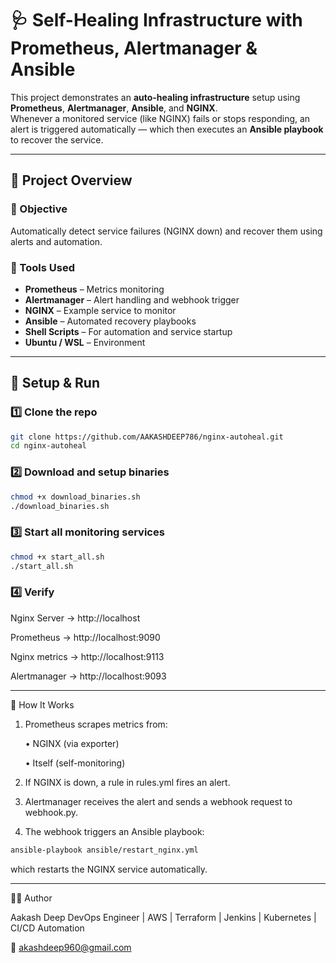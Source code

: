 # 🩺 Self-Healing Infrastructure with Prometheus, Alertmanager & Ansible

This project demonstrates an **auto-healing infrastructure** setup using **Prometheus**, **Alertmanager**, **Ansible**, and **NGINX**.  
Whenever a monitored service (like NGINX) fails or stops responding, an alert is triggered automatically — which then executes an **Ansible playbook** to recover the service.

---

## 📘 Project Overview

### 🎯 Objective
Automatically detect service failures (NGINX down) and recover them using alerts and automation.

### 🧰 Tools Used
- **Prometheus** – Metrics monitoring
- **Alertmanager** – Alert handling and webhook trigger
- **NGINX** – Example service to monitor
- **Ansible** – Automated recovery playbooks
- **Shell Scripts** – For automation and service startup
- **Ubuntu / WSL** – Environment

---

## 🚀 Setup & Run

### 1️⃣ Clone the repo
```bash
git clone https://github.com/AAKASHDEEP786/nginx-autoheal.git
cd nginx-autoheal
```
### 2️⃣ Download and setup binaries
```bash
chmod +x download_binaries.sh
./download_binaries.sh
```
### 3️⃣ Start all monitoring services
```bash
chmod +x start_all.sh
./start_all.sh
```
### 4️⃣ Verify

Nginx Server  → http://localhost

Prometheus → http://localhost:9090

Nginx metrics → http://localhost:9113

Alertmanager → http://localhost:9093

---

🧠 How It Works

1. Prometheus scrapes metrics from:

   •  NGINX (via exporter)

   •  Itself (self-monitoring)

2. If NGINX is down, a rule in rules.yml fires an alert.

3. Alertmanager receives the alert and sends a webhook request to webhook.py.

4. The webhook triggers an Ansible playbook:
```bash
ansible-playbook ansible/restart_nginx.yml
```

which restarts the NGINX service automatically.

---

🧑‍💻 Author

Aakash Deep
DevOps Engineer | AWS | Terraform | Jenkins | Kubernetes | CI/CD Automation

📧 akashdeep960@gmail.com
